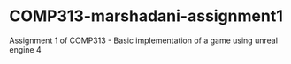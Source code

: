 # COMP313-marshadani-assignment1
Assignment 1 of COMP313 - Basic implementation of a game using unreal engine 4
